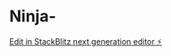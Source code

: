 # Ninja-

[Edit in StackBlitz next generation editor ⚡️](https://stackblitz.com/~/github.com/HarshHRK07/Ninja-)